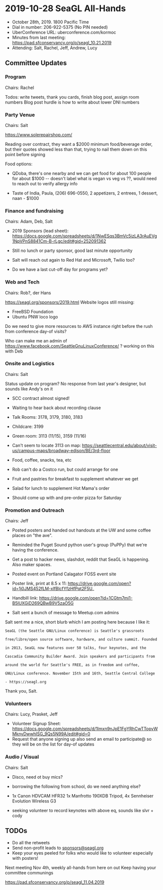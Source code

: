 # 2019-10-28 SeaGL All-Hands

* October 28th, 2019. 1800 Pacific Time
* Dial in number: 206-922-5375 (No PIN needed)
* UberConference URL: uberconference.com/kormoc
* Minutes from last meeting: https://pad.sfconservancy.org/p/seagl_10.21.2019
* Attending: Salt, Rachel, Jeff, Andrew, Lucy

## Committee Updates

### Program
Chairs: Rachel

Todos: write tweets, thank you cards, finish blog post, assign room numbers
Blog post hurdle is how to write about lower DNI numbers


### Party Venue
Chairs: Salt

https://www.solerepairshop.com/

Reading over contract, they want a $2000 minimum food/beverage order, but their quotes showed less than that, trying to nail them down on this point before signing

Food options:

- QDoba, there's one nearby and we can get food for about 100 people for about $1000
-- doesn't label what is vegan vs veg vs ??, would need to reach out to verify allergy info

- Taste of India, Paula, (206) 696-0550, 2 appetizers, 2 entrees, 1 dessert, naan - $1000


### Finance and fundraising
Chairs: Adam, Deb, Salt
- 2019 Sponsors (lead sheet): https://docs.google.com/spreadsheets/d/1NwESqs3BmVc5izLA3rAuEVg1NpVPnS8841Cm-B-rLgc/edit#gid=252091362

- Still no lunch or party sponsor, good last minute opportunity
- Salt will reach out again to Red Hat and Microsoft, Twilio too?

- Do we have a last cut-off day for programs yet?


### Web and Tech
Chairs: Rob?, der Hans

https://seagl.org/sponsors/2019.html
Website logos still missing:
- FreeBSD Foundation
- Ubuntu PNW loco logo

Do we need to give more resources to AWS instance right before the rush from conference day-of visits?

Who can make me an admin of https://www.facebook.com/SeattleGnuLinuxConference/ ? working on this with Deb


### Onsite and Logistics
Chairs: Salt

Status update on program? No response from last year's designer, but sounds like Andy's on it

- SCC contract almost signed!
- Waiting to hear back about recording clause
- Talk Rooms: 3178, 3179, 3180, 3183
- Childcare: 3199
- Green room: 3113 (11/15), 3159 (11/16)
- Can't seem to locate 3113 on map: https://seattlecentral.edu/about/visit-us/campus-maps/broadway-edison/BE/3rd-floor

- Food, coffee, snacks, tea, etc
- Rob can't do a Costco run, but could arrange for one
- Fruit and pastries for breakfast to supplement whatever we get
- Salad for lunch to supplement Hot Mama's order
- Should come up with and pre-order pizza for Saturday


### Promotion and Outreach
Chairs: Jeff
- Posted posters and handed out handouts at the UW and some coffee places on "the ave".
- Reminded the Puget Sound python user's group (PuPPy) that we're having the conference.
- Get a post to hacker news, slashdot, reddit that SeaGL is happening.  Also maker spaces.
- Posted event on Portland Calagator FOSS event site

- Poster link, print at 8.5 x 11: https://drive.google.com/open?id=1j0JMS452fLM-xlfBlcfYfzHfPqt2F5U_
- Handbill link: https://drive.google.com/open?id=1CGtm7mi1-B5lUXGiD269QBwB9V5zaO5G

- Salt sent a bunch of message to Meetup.com admins

Salt sent me a nice, short blurb which I am posting here because I like it:
    

    SeaGL (the Seattle GNU/Linux conference) is Seattle's grassroots

    free/libre/open source software, hardware, and culture summit. Founded

    in 2013, SeaGL now features over 50 talks, four keynotes, and the

    Cascadia Community Builder Award. Join speakers and participants from

    around the world for Seattle's FREE, as in freedom and coffee,

    GNU/Linux conference. November 15th and 16th, Seattle Central College

    - https://seagl.org


Thank you, Salt.


### Volunteers
Chairs: Lucy, Prasket, Jeff
- Volunteer Signup Sheet: https://docs.google.com/spreadsheets/d/1lmxn9nJpE1FgYRhCwTTopvWMknyDwwhISG_9Qs5N99A/edit#gid=0
- Request that anyone signing up also send an email to participate@ so they will be on the list for day-of updates


### Audio / Visual
Chairs: Salt

- Disco, need ot buy mics?
- borrowing the following from school, do we need anything else?
- 1x Canon HDVCAM HFR32 1x Manfrotto 190XDB Tripod, 4x Sennheiser Evolution Wireless G3

- seeking volunteer to record keynotes with above eq, sounds like slvr + cody


## TODOs ##
* Do all the retweets
* Send non-profit leads to sponsors@seagl.org
* Keep your eyes peeled for folks who would like to volunteer especially with posters!

Next meeting Nov 4th, weekly all-hands from here on out 
Keep having your committee communings

https://pad.sfconservancy.org/p/seagl_11.04.2019

